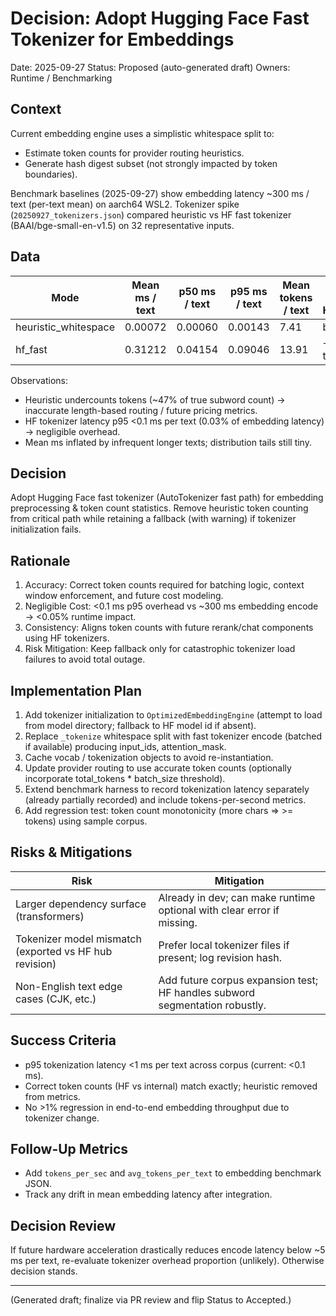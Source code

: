 # Decision: Adopt Hugging Face Fast Tokenizer for Embeddings

Date: 2025-09-27
Status: Proposed (auto-generated draft)
Owners: Runtime / Benchmarking

## Context
Current embedding engine uses a simplistic whitespace split to:
- Estimate token counts for provider routing heuristics.
- Generate hash digest subset (not strongly impacted by token boundaries).

Benchmark baselines (2025-09-27) show embedding latency ~300 ms / text (per-text mean) on aarch64 WSL2.
Tokenizer spike (`20250927_tokenizers.json`) compared heuristic vs HF fast tokenizer (BAAI/bge-small-en-v1.5) on 32 representative inputs.

## Data
| Mode | Mean ms / text | p50 ms / text | p95 ms / text | Mean tokens / text | Tokens Delta vs Heuristic |
|------|----------------|---------------|---------------|--------------------|---------------------------|
| heuristic_whitespace | 0.00072 | 0.00060 | 0.00143 | 7.41  | baseline |
| hf_fast               | 0.31212 | 0.04154 | 0.09046 | 13.91 | +87.8% tokens |

Observations:
- Heuristic undercounts tokens (~47% of true subword count) → inaccurate length-based routing / future pricing metrics.
- HF tokenizer latency p95 <0.1 ms per text (0.03% of embedding latency) → negligible overhead.
- Mean ms inflated by infrequent longer texts; distribution tails still tiny.

## Decision
Adopt Hugging Face fast tokenizer (AutoTokenizer fast path) for embedding preprocessing & token count statistics. Remove heuristic token counting from critical path while retaining a fallback (with warning) if tokenizer initialization fails.

## Rationale
1. Accuracy: Correct token counts required for batching logic, context window enforcement, and future cost modeling.
2. Negligible Cost: <0.1 ms p95 overhead vs ~300 ms embedding encode → <0.05% runtime impact.
3. Consistency: Aligns token counts with future rerank/chat components using HF tokenizers.
4. Risk Mitigation: Keep fallback only for catastrophic tokenizer load failures to avoid total outage.

## Implementation Plan
1. Add tokenizer initialization to `OptimizedEmbeddingEngine` (attempt to load from model directory; fallback to HF model id if absent).
2. Replace `_tokenize` whitespace split with fast tokenizer encode (batched if available) producing input_ids, attention_mask.
3. Cache vocab / tokenization objects to avoid re-instantiation.
4. Update provider routing to use accurate token counts (optionally incorporate total_tokens * batch_size threshold).
5. Extend benchmark harness to record tokenization latency separately (already partially recorded) and include tokens-per-second metrics.
6. Add regression test: token count monotonicity (more chars ⇒ >= tokens) using sample corpus.

## Risks & Mitigations
| Risk | Mitigation |
|------|-----------|
| Larger dependency surface (transformers) | Already in dev; can make runtime optional with clear error if missing. |
| Tokenizer model mismatch (exported vs HF hub revision) | Prefer local tokenizer files if present; log revision hash. |
| Non-English text edge cases (CJK, etc.) | Add future corpus expansion test; HF handles subword segmentation robustly. |

## Success Criteria
- p95 tokenization latency <1 ms per text across corpus (current: <0.1 ms).
- Correct token counts (HF vs internal) match exactly; heuristic removed from metrics.
- No >1% regression in end-to-end embedding throughput due to tokenizer change.

## Follow-Up Metrics
- Add `tokens_per_sec` and `avg_tokens_per_text` to embedding benchmark JSON.
- Track any drift in mean embedding latency after integration.

## Decision Review
If future hardware acceleration drastically reduces encode latency below ~5 ms per text, re-evaluate tokenizer overhead proportion (unlikely). Otherwise decision stands.

---
(Generated draft; finalize via PR review and flip Status to Accepted.)
